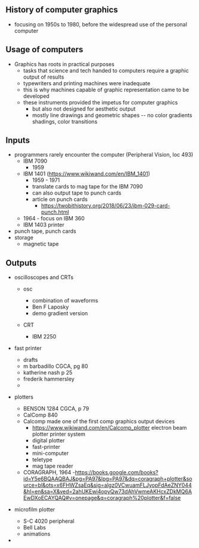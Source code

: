 
## History of computer graphics

  - focusing on 1950s to 1980, before the widespread use of the personal computer

## Usage of computers
  - Graphics has roots in practical purposes
    - tasks that science and tech handed to computers require a graphic output of results
    - typewriters and printing machines were inadequate
    - this is why machines capable of graphic representation came to be developed
    - these instruments provided the impetus for computer graphics
      - but also not designed for aesthetic output
      - mostly line drawings and geometric shapes -- no color gradients shadings, color transitions

## Inputs
  - programmers rarely encounter the computer (Peripheral Vision, loc 493)
    - IBM 7090
      - 1959
    - IBM 1401 (https://www.wikiwand.com/en/IBM_1401)
      - 1959 - 1971
      - translate cards to mag tape for the IBM 7090
      - can also output tape to punch cards
      - article on punch cards
        - https://twobithistory.org/2018/06/23/ibm-029-card-punch.html
    - 1964 - focus on IBM 360
    - IBM 1403 printer
  - punch tape, punch cards
  - storage
    - magnetic tape

## Outputs
  - oscilloscopes and CRTs
    - osc
      - combination of waveforms
      - Ben F Laposky
      - demo gradient version

    - CRT
      - IBM 2250

  - fast printer
    - drafts
    - m barbadillo CGCA, pg 80
    - katherine nash p 25
    - frederik hammersley
    - 

  - plotters
    - BENSON 1284 CGCA, p 79
    - CalComp 840
    - Calcomp made one of the first comp graphics output devices
      - https://www.wikiwand.com/en/Calcomp_plotter
      electron beam plotter printer system
      - digital plotter
      - fast-printer
      - mini-computer
      - teletype
      - mag tape reader
    - CORAGRAPH, 1964
      -https://books.google.com/books?id=Y5e6BQAAQBAJ&pg=PA97&lpg=PA97&dq=coragraph+plotter&source=bl&ots=x6FHWZsaEq&sig=algz0VCwuamFLJyopFdAeZNY044&hl=en&sa=X&ved=2ahUKEwi4opyQw73dAhVwmeAKHcxZDkMQ6AEwDXoECAYQAQ#v=onepage&q=coragraph%20plotter&f=false

  - microfilm plotter
    - S-C 4020 peripheral
    - Bell Labs
    - animations


  -
